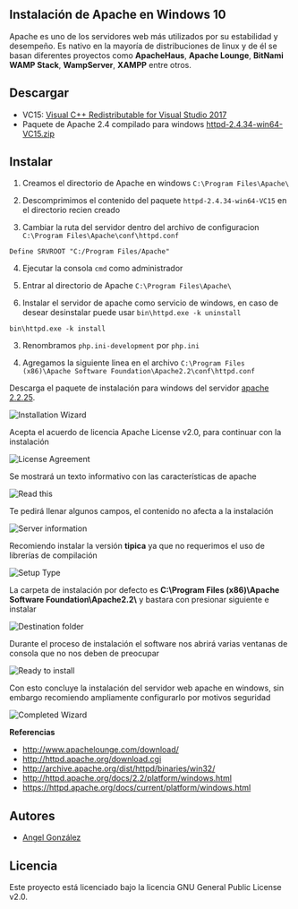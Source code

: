 ## Instalación de Apache en Windows 10

Apache es uno de los servidores web más utilizados por su estabilidad y desempeño. Es nativo en la mayoría de distribuciones de linux y de él se basan diferentes proyectos como **ApacheHaus**, **Apache Lounge**, **BitNami WAMP Stack**, **WampServer**, **XAMPP** entre otros.

## Descargar

* VC15: [Visual C++ Redistributable for Visual Studio 2017](https://go.microsoft.com/fwlink/?LinkId=746572)
* Paquete de Apache 2.4 compilado para windows [httpd-2.4.34-win64-VC15.zip](http://home.apache.org/~steffenal/VC15/binaries/httpd-2.4.34-win64-VC15.zip)

## Instalar

1. Creamos el directorio de Apache en windows `C:\Program Files\Apache\`

2. Descomprimimos el contenido del paquete `httpd-2.4.34-win64-VC15` en el directorio recien creado

3. Cambiar la ruta del servidor dentro del archivo de configuracion `C:\Program Files\Apache\conf\httpd.conf`

~~~
Define SRVROOT "C:/Program Files/Apache"
~~~

4. Ejecutar la consola `cmd` como administrador

5. Entrar al directorio de Apache `C:\Program Files\Apache\`

6. Instalar el servidor de apache como servicio de windows, en caso de desear desinstalar puede usar `bin\httpd.exe -k uninstall`

~~~
bin\httpd.exe -k install
~~~

3. Renombramos `php.ini-development` por `php.ini`

4. Agregamos la siguiente linea en el archivo `C:\Program Files (x86)\Apache Software Foundation\Apache2.2\conf\httpd.conf`



Descarga el paquete de instalación para windows del servidor [apache 2.2.25](http://archive.apache.org/dist/httpd/binaries/win32/httpd-2.2.25-win32-x86-openssl-0.9.8y.msi).

![Installation Wizard](imagenes/0.png)

Acepta el acuerdo de licencia Apache License v2.0, para continuar con la instalación

![License Agreement](imagenes/1.png)

Se mostrará un texto informativo con las características de apache

![Read this](imagenes/2.png)

Te pedirá llenar algunos campos, el contenido no afecta a la instalación

![Server information](imagenes/3.png)

Recomiendo instalar la versión **tipica** ya que no requerimos el uso de librerías de compilación

![Setup Type](imagenes/4.png)

La carpeta de instalación por defecto es **C:\Program Files (x86)\Apache Software Foundation\Apache2.2\\** y bastara con presionar siguiente e instalar

![Destination folder](imagenes/5.png)

Durante el proceso de instalación el software nos abrirá varias ventanas de consola que no nos deben de preocupar

![Ready to install](imagenes/6.png)

Con esto concluye la instalación del servidor web apache en windows, sin embargo recomiendo ampliamente configurarlo por motivos seguridad

![Completed Wizard](imagenes/7.png)

**Referencias**
* http://www.apachelounge.com/download/
* http://httpd.apache.org/download.cgi
* http://archive.apache.org/dist/httpd/binaries/win32/
* http://httpd.apache.org/docs/2.2/platform/windows.html
* https://httpd.apache.org/docs/current/platform/windows.html

## Autores

* [Angel González](https://github.com/mgrc45)

## Licencia

Este proyecto está licenciado bajo la licencia GNU General Public License v2.0.
